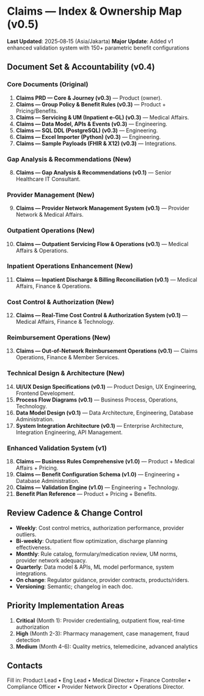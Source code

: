 # Claims — Index & Ownership Map (v0.5)

**Last Updated**: 2025‑08‑15 (Asia/Jakarta)
**Major Update**: Added v1 enhanced validation system with 150+ parametric benefit configurations

## Document Set & Accountability (v0.4)

### Core Documents (Original)
1. **Claims PRD — Core & Journey (v0.3)** — Product (owner).  
2. **Claims — Group Policy & Benefit Rules (v0.3)** — Product + Pricing/Benefits.  
3. **Claims — Servicing & UM (Inpatient e‑GL) (v0.3)** — Medical Affairs.  
4. **Claims — Data Model, APIs & Events (v0.3)** — Engineering.  
5. **Claims — SQL DDL (PostgreSQL) (v0.3)** — Engineering.  
6. **Claims — Excel Importer (Python) (v0.3)** — Engineering.  
7. **Claims — Sample Payloads (FHIR & X12) (v0.3)** — Integrations.

### Gap Analysis & Recommendations (New)
8. **Claims — Gap Analysis & Recommendations (v0.1)** — Senior Healthcare IT Consultant.

### Provider Management (New)
9. **Claims — Provider Network Management System (v0.1)** — Provider Network & Medical Affairs.

### Outpatient Operations (New)
10. **Claims — Outpatient Servicing Flow & Operations (v0.1)** — Medical Affairs & Operations.

### Inpatient Operations Enhancement (New)
11. **Claims — Inpatient Discharge & Billing Reconciliation (v0.1)** — Medical Affairs, Finance & Operations.

### Cost Control & Authorization (New)
12. **Claims — Real-Time Cost Control & Authorization System (v0.1)** — Medical Affairs, Finance & Technology.

### Reimbursement Operations (New)
13. **Claims — Out-of-Network Reimbursement Operations (v0.1)** — Claims Operations, Finance & Member Services.

### Technical Design & Architecture (New)
14. **UI/UX Design Specifications (v0.1)** — Product Design, UX Engineering, Frontend Development.
15. **Process Flow Diagrams (v0.1)** — Business Process, Operations, Technology.
16. **Data Model Design (v0.1)** — Data Architecture, Engineering, Database Administration.
17. **System Integration Architecture (v0.1)** — Enterprise Architecture, Integration Engineering, API Management.

### Enhanced Validation System (v1)
18. **Claims — Business Rules Comprehensive (v1.0)** — Product + Medical Affairs + Pricing.
19. **Claims — Benefit Configuration Schema (v1.0)** — Engineering + Database Administration.
20. **Claims — Validation Engine (v1.0)** — Engineering + Technology.
21. **Benefit Plan Reference** — Product + Pricing + Benefits.

## Review Cadence & Change Control
- **Weekly**: Cost control metrics, authorization performance, provider outliers.
- **Bi-weekly**: Outpatient flow optimization, discharge planning effectiveness.
- **Monthly**: Rule catalog, formulary/medication review, UM norms, provider network adequacy.  
- **Quarterly**: Data model & APIs, ML model performance, system integrations.  
- **On change**: Regulator guidance, provider contracts, products/riders.  
- **Versioning**: Semantic; changelog in each doc.  

## Priority Implementation Areas
1. **Critical** (Month 1): Provider credentialing, outpatient flow, real-time authorization
2. **High** (Month 2-3): Pharmacy management, case management, fraud detection
3. **Medium** (Month 4-6): Quality metrics, telemedicine, advanced analytics

## Contacts
Fill in: Product Lead • Eng Lead • Medical Director • Finance Controller • Compliance Officer • Provider Network Director • Operations Director.

